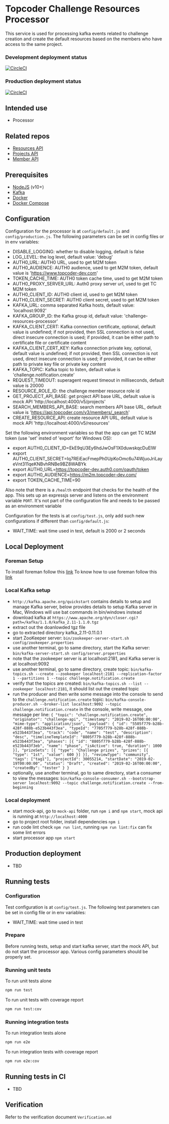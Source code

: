 # Topcoder Challenge Resources Processor

This service is used for processing kafka events related to challenge creation and create the default resources based on the members who have access to the same project.

### Development deployment status
[![CircleCI](https://circleci.com/gh/topcoder-platform/resource-processor/tree/develop.svg?style=svg)](https://circleci.com/gh/topcoder-platform/resource-processor/tree/develop)

### Production deployment status
[![CircleCI](https://circleci.com/gh/topcoder-platform/resource-processor/tree/master.svg?style=svg)](https://circleci.com/gh/topcoder-platform/resource-processor/tree/master)

## Intended use
- Processor

## Related repos

- [Resources API](https://github.com/topcoder-platform/resources-api)
- [Projects API](https://github.com/topcoder-platform/projects-api)
- [Member API](https://github.com/appirio-tech/ap-member-microservice)

## Prerequisites

-  [NodeJS](https://nodejs.org/en/) (v10+)
-  [Kafka](https://kafka.apache.org/)
-  [Docker](https://www.docker.com/)
-  [Docker Compose](https://docs.docker.com/compose/)

## Configuration

Configuration for the processor is at `config/default.js` and `config/production.js`.
The following parameters can be set in config files or in env variables:

- DISABLE_LOGGING: whether to disable logging, default is false
- LOG_LEVEL: the log level, default value: 'debug'
- AUTH0_URL: AUTH0 URL, used to get M2M token
- AUTH0_AUDIENCE: AUTH0 audience, used to get M2M token, default value is 'https://www.topcoder-dev.com'
- TOKEN_CACHE_TIME: AUTH0 token cache time, used to get M2M token
- AUTH0_PROXY_SERVER_URL: Auth0 proxy server url, used to get TC M2M token
- AUTH0_CLIENT_ID: AUTH0 client id, used to get M2M token
- AUTH0_CLIENT_SECRET: AUTH0 client secret, used to get M2M token
- KAFKA_URL: comma separated Kafka hosts, default value: 'localhost:9092'
- KAFKA_GROUP_ID: the Kafka group id, default value: 'challenge-resources-processor'
- KAFKA_CLIENT_CERT: Kafka connection certificate, optional, default value is undefined;
    if not provided, then SSL connection is not used, direct insecure connection is used;
    if provided, it can be either path to certificate file or certificate content
- KAFKA_CLIENT_CERT_KEY: Kafka connection private key, optional, default value is undefined;
    if not provided, then SSL connection is not used, direct insecure connection is used;
    if provided, it can be either path to private key file or private key content
- KAFKA_TOPIC: Kafka topic to listen, default value is 'challenge.notification.create'
- REQUEST_TIMEOUT: superagent request timeout in milliseconds, default value is 20000
- RESOURCE_ROLE_ID: the challenge member resource role id
- GET_PROJECT_API_BASE: get project API base URL, default value is mock API 'http://localhost:4000/v5/projects'
- SEARCH_MEMBERS_API_BASE: search members API base URL, default value is 'https://api.topcoder.com/v3/members/_search'
- CREATE_RESOURCE_API: create resource API URL, default value is mock API 'http://localhost:4000/v5/resources'


Set the following environment variables so that the app can get TC M2M token (use 'set' insted of 'export' for Windows OS):

- export AUTH0_CLIENT_ID=EkE9qU3Ey6hdJwOsF1X0duwskqcDuElW
- export AUTH0_CLIENT_SECRET=Iq7REiEacFmepPh0UpKoOmc6u74WjuoJriLayeVnt311qeKNBvhRNBe9BZ8WABYk
- export AUTH0_URL=https://topcoder-dev.auth0.com/oauth/token
- export AUTH0_AUDIENCE=https://m2m.topcoder-dev.com/
- export TOKEN_CACHE_TIME=90

Also note that there is a `/health` endpoint that checks for the health of the app. This sets up an expressjs server and listens on the environment variable `PORT`. It's not part of the configuration file and needs to be passed as an environment variable


Configuration for the tests is at `config/test.js`, only add such new configurations if different than `config/default.js`:
- WAIT_TIME: wait time used in test, default is 2000 or 2 seconds

## Local Deployment

### Foreman Setup
To install foreman follow this [link](https://theforeman.org/manuals/1.24/#3.InstallingForeman)
To know how to use foreman follow this [link](https://theforeman.org/manuals/1.24/#2.Quickstart) 
### Local Kafka setup

- `http://kafka.apache.org/quickstart` contains details to setup and manage Kafka server,
  below provides details to setup Kafka server in Mac, Windows will use bat commands in bin/windows instead
- download kafka at `https://www.apache.org/dyn/closer.cgi?path=/kafka/1.1.0/kafka_2.11-1.1.0.tgz`
- extract out the doanlowded tgz file
- go to extracted directory kafka_2.11-0.11.0.1
- start ZooKeeper server:
  `bin/zookeeper-server-start.sh config/zookeeper.properties`
- use another terminal, go to same directory, start the Kafka server:
  `bin/kafka-server-start.sh config/server.properties`
- note that the zookeeper server is at localhost:2181, and Kafka server is at localhost:9092
- use another terminal, go to same directory, create topic:
  `bin/kafka-topics.sh --create --zookeeper localhost:2181 --replication-factor 1 --partitions 1 --topic challenge.notification.create`
- verify that the topics are created:
  `bin/kafka-topics.sh --list --zookeeper localhost:2181`,
  it should list out the created topic
- run the producer and then write some message into the console to send to the `challenge.notification.create` topic:
  `bin/kafka-console-producer.sh --broker-list localhost:9092 --topic challenge.notification.create`
  in the console, write message, one message per line:
  `{ "topic": "challenge.notification.create", "originator": "challenge-api", "timestamp": "2019-02-16T00:00:00", "mime-type": "application/json", "payload": { "id": "5505f779-b28b-428f-888b-e523b443f3ea", "typeId": "7705f779-b28b-428f-888b-e523b443f3ea", "track": "code", "name": "test", "description": "desc", "timelineTemplateId": "8805f779-b28b-428f-888b-e523b443f3ea", "phases": [{ "id": "8805f779-b28b-428f-888b-e523b443f3eb", "name": "phase", "isActive": true, "duration": 1000 }], "prizeSets": [{ "type": "Challenge prizes", "prizes": [{ "type": "1st", "value": 600 }] }], "reviewType": "community", "tags": ["tag1"], "projectId": 30055214, "startDate": "2019-02-19T00:00:00", "status": "Draft", "created": "2019-02-16T00:00:00", "createdBy": "tester" } }`
- optionally, use another terminal, go to same directory, start a consumer to view the messages:
  `bin/kafka-console-consumer.sh --bootstrap-server localhost:9092 --topic challenge.notification.create --from-beginning`


### Local deployment

- start mock-api, go to `mock-api` folder, run `npm i` and `npm start`, mock api is running at `http://localhost:4000`
- go to project root folder, install dependencies `npm i`
- run code lint check `npm run lint`, running `npm run lint:fix` can fix some lint errors
- start processor app `npm start`


## Production deployment
- TBD

## Running tests

### Configuration
Test configuration is at `config/test.js`. 
The following test parameters can be set in config file or in env variables:
- WAIT_TIME: wait time used in test

### Prepare
Before running tests, setup and start kafka server, start the mock API, but do not start the processor app.
 Various config parameters should be properly set.

### Running unit tests
To run unit tests alone
```bash
npm run test
```
To run unit tests with coverage report
```bash
npm run test:cov
```
### Running integration tests
To run integration tests alone
```bash
npm run e2e
```
To run integration tests with coverage report
```bash
npm run e2e:cov
```


## Running tests in CI

- TBD

## Verification

Refer to the verification document `Verification.md`
